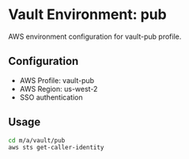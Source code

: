 # Vault Environment: pub

AWS environment configuration for vault-pub profile.

## Configuration

- AWS Profile: vault-pub
- AWS Region: us-west-2
- SSO authentication

## Usage

```bash
cd m/a/vault/pub
aws sts get-caller-identity
```
